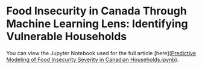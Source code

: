 # Food Insecurity in Canada Through Machine Learning Lens: Identifying Vulnerable Households

You can view the Jupyter Notebook used for the full article [here]([Predictive Modeling of Food Insecurity Severity in Canadian Households.ipynb](https://github.com/klopferhuang/Food-Insecurity-in-Canada-Through-Machine-Learning-Lens-Identifying-Vulnerable-Households/blob/main/Predictive%20Modeling%20of%20Food%20Insecurity%20Severity%20in%20Canadian%20Households.ipynb)).
